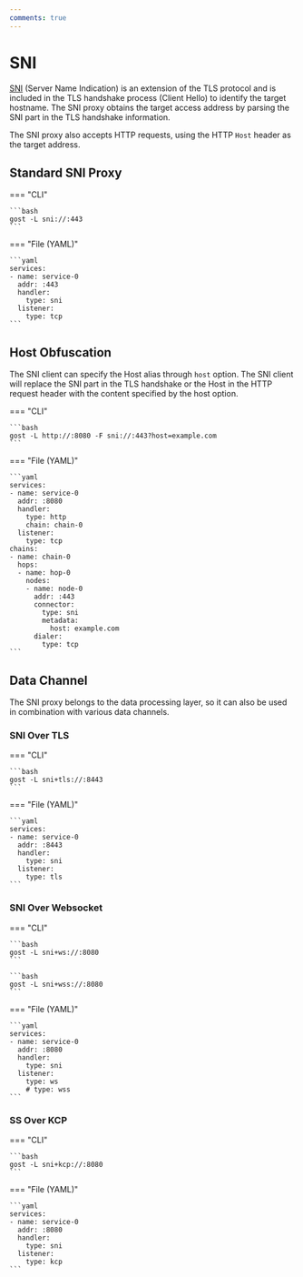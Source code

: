 ```yaml
---
comments: true
---
```


# SNI

[SNI](https://www.cloudflare.com/zh-cn/learning/ssl/what-is-sni/) (Server Name Indication) is an extension of the TLS protocol and is included in the TLS handshake process (Client Hello) to identify the target hostname. The SNI proxy obtains the target access address by parsing the SNI part in the TLS handshake information.

The SNI proxy also accepts HTTP requests, using the HTTP `Host` header as the target address.

## Standard SNI Proxy

=== "CLI"

    ```bash
    gost -L sni://:443
    ```

=== "File (YAML)"

    ```yaml
    services:
    - name: service-0
      addr: :443
      handler:
        type: sni
      listener:
        type: tcp
    ```

## Host Obfuscation

The SNI client can specify the Host alias through `host` option. The SNI client will replace the SNI part in the TLS handshake or the Host in the HTTP request header with the content specified by the host option.

=== "CLI"

    ```bash
    gost -L http://:8080 -F sni://:443?host=example.com
    ```

=== "File (YAML)"

    ```yaml
    services:
    - name: service-0
      addr: :8080
      handler:
        type: http
        chain: chain-0
      listener:
        type: tcp
    chains:
    - name: chain-0
      hops:
      - name: hop-0
        nodes:
        - name: node-0
          addr: :443
          connector:
            type: sni
            metadata:
              host: example.com
          dialer:
            type: tcp
    ```


## Data Channel

The SNI proxy belongs to the data processing layer, so it can also be used in combination with various data channels.

### SNI Over TLS

=== "CLI"

    ```bash
    gost -L sni+tls://:8443
    ```

=== "File (YAML)"

    ```yaml
    services:
    - name: service-0
      addr: :8443
      handler:
        type: sni
      listener:
        type: tls
    ```

### SNI Over Websocket

=== "CLI"

    ```bash
    gost -L sni+ws://:8080
    ```

    ```bash
    gost -L sni+wss://:8080
    ```

=== "File (YAML)"

    ```yaml
    services:
    - name: service-0
      addr: :8080
      handler:
        type: sni 
      listener:
        type: ws
        # type: wss
    ```

### SS Over KCP

=== "CLI"

    ```bash
    gost -L sni+kcp://:8080
    ```

=== "File (YAML)"

    ```yaml
    services:
    - name: service-0
      addr: :8080
      handler:
        type: sni
      listener:
        type: kcp
    ```
